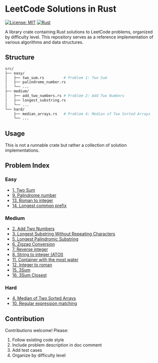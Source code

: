# LeetCode Solutions in Rust

[![License: MIT](https://img.shields.io/badge/License-MIT-yellow.svg)](https://opensource.org/licenses/MIT)
[![Rust](https://img.shields.io/badge/rust-1.60%2B-blue.svg)](https://www.rust-lang.org/)

A library crate containing Rust solutions to LeetCode problems, organized by difficulty level. This repository serves as a reference implementation of various algorithms and data structures.

## Structure

```bash
src/
├── easy/
│   ├── two_sum.rs         # Problem 1: Two Sum
│   ├── palindrome_number.rs
│   └── ...
├── medium/
│   ├── add_two_numbers.rs # Problem 2: Add Two Numbers
│   ├── longest_substring.rs
│   └── ...
└── hard/
    ├── median_arrays.rs   # Problem 4: Median of Two Sorted Arrays
    └── ...
```

## Usage

This is not a runnable crate but rather a collection of solution implementations.

## Problem Index

### Easy

- [1. Two Sum](src/easy/two_sum.rs)
- [9. Palindrome number](src/easy/palindrome_number.rs)
- [13. Roman to integer](src/easy/roman_to_int.rs)
- [14. Longest common prefix](src/easy/longest_common_prefix.rs)

### Medium

- [2. Add Two Numbers](src/medium/add_two_numbers.rs)
- [3. Longest Substring Without Repeating Characters](src/medium/longest_substr_wo_repeating.rs)
- [5. Longest Palindromic Substring](src/medium/longest_palindromic_substr.rs)
- [6. Zigzag Conversion](src/medium/zigzag_conversion.rs)
- [7. Reverse integer](src/medium/reverse_integer.rs)
- [8. String to integer (ATOI)](src/medium/ascii_to_integer.rs)
- [11. Container with the most water](src/medium/water_container.rs)
- [12. Integer to roman](src/medium/integer_to_roman.rs)
- [15. 3Sum](src/medium/three_sum.rs)
- [16. 3Sum Closest](src/medium/three_sum_closest.rs)

### Hard

- [4. Median of Two Sorted Arrays](src/hard/median_arrays.rs)
- [10. Regular expression matching](src/hard/regular_expression_matching.rs)

## Contribution

Contributions welcome! Please:

1. Follow existing code style
2. Include problem description in doc comment
3. Add test cases
4. Organize by difficulty level
